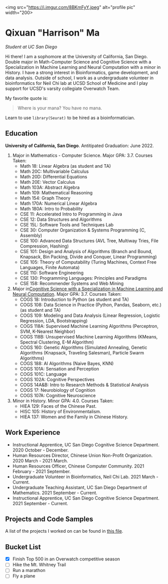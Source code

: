 <img src="https://i.imgur.com/8BKmFyY.jpeg" alt="profile pic" width="200>
                                                                     
# Qixuan "Harrison" Ma
_Student at UC San Diego_

Hi there! I am a sophomore at the University of California, San Diego. Double major in Math-Computer Science and Cognitive Science with a Specialization in Machine Learning and Neural Computation with a minor in History. I have a strong interest in Bioinformatics, game development, and data analysis. Outside of school, I work as a undergraduate volunteer in bioinformatics for Neil Chi lab at UCSD School of Medicine and I play support for UCSD's varsity collegiate Overwatch Team. 

My favorite quote is: 
> Where is your mana? You have no mana. 

Learn to use `library(Seurat)` to be hired as a bioinformatician. 

## Education

**University of California, San Diego**. Antitipated Graduation: June 2022.
1. Major in Mathematics - Computer Science. Major GPA: 3.7. Courses Taken:
    - Math 18: Linear Algebra (as student and TA)
    - Math 20C: Multivariable Calculus
    - Math 20D: Differential Equations
    - Math 20E: Vector Calculus
    - Math 103A: Abstract Algebra
    - Math 109: Mathematical Reasoning
    - Math 154: Graph Theory
    - Math 170A: Numerical Linear Algebra
    - Math 180A: Intro to Probability
    - CSE 11: Accelerated Intro to Programming in Java
    - CSE 12: Data Structures and Algorithms
    - CSE 15L: Software Tools and Techniques Lab
    - CSE 30: Computer Organization & Systems Programming (C, Assembly) 
    - CSE 100: Advanced Data Structures (AVL Tree, Multiway Tries, File Compression, Hashing)
    - CSE 101: Design and Analysis of Algorithms (Branch and Bound, Knapsack, Bin Packing, Divide and Conquer, Linear Programming)
    - CSE 105: Theory of Computability (Turing Machines, Context Free Languages, Finite Automata)
    - CSE 110: Software Engineering
    - CSE 130: Programming Languages: Principles and Paradigms
    - CSE 158: Recommender Systems and Web Mining
2. Major in[Cognitive Science with a Specialization in Machine Learning and Neural Computation](https://cogsci.ucsd.edu/undergraduates/major/machine-learning.html). Major GPA: 3.7. Courses Taken:
    - COGS 18: Introduction to Python (as student and TA)
    - COGS 108: Data Science in Practice (Python, Pandas, Seaborn, etc.) (as student and TA)
    - COGS 109: Modeling and Data Analysis (Linear Regression, Logistic Regression, LDA, Bootstrapping)
    - COGS 118A: Supervised Machine Learning Algorithms (Perceptron, SVM, K-Nearest Neighbor)
    - COGS 118B: Unsupervised Machine Learning Algorithms (KMeans, Spectral Clustering, E-M Algorithm)
    - COGS 160: Genetic Algorithms (Simulated Annealing, Genetic Algorithms (Knapsack, Traveling Salesman), Particle Swarm Algorithms)
    - COGS 188: AI Algorithms (Naive Bayes, KNN)
    - COGS 101A: Sensation and Perception
    - COGS 101C: Language
    - COGS 102A: Cognitive Perspectives
    - COGS 14A&B: Intro to Research Methods & Statistical Analysis
    - COGS 17: Neurobiology of Cognition
    - COGS 107A: Cognitive Neuroscience
3. Minor in History. Minor GPA: 4.0. Courses Taken:
    - HIEA 129: Faces of the Chinese Past. 
    - HISC 105: History of Environmentalism. 
    - HIEA 137: Women and the Family in Chinese History. 

## Work Experience
- Instructional Apprentice, UC San Diego Cognitive Science Department. 2020 October - December.
- Human Resources Director, Chinese Union Non-Profit Organization. 2020 March - 2021 March. 
- Human Resources Officer, Chinese Computer Community. 2021 February - 2021 September. 
- Undergraduate Volunteer in Bioinformatics, Neil Chi Lab. 2021 March - Current. 
- Undergraduate Teaching Assistant, UC San Diego Department of Mathematics. 2021 September - Current. 
- Instructional Apprentice, UC San Diego Cognitive Science Department. 2021 September - Current.

## Projects and Code Samples

A list of the projects I worked on can be found in [this file](projects.md). 
    
## Bucket List

- [x] Finish Top 500 in an Overwatch competitive season
- [ ] Hike the Mt. Whitney Trail
- [ ] Run a marathon
- [ ] Fly a plane
